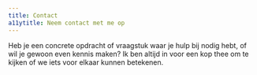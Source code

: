 ```yaml
---
title: Contact
a11ytitle: Neem contact met me op
---
```


Heb je een concrete opdracht of vraagstuk waar je hulp bij nodig hebt, of wil je gewoon even kennis maken? Ik ben altijd in voor een kop thee om te kijken of we iets voor elkaar kunnen betekenen.